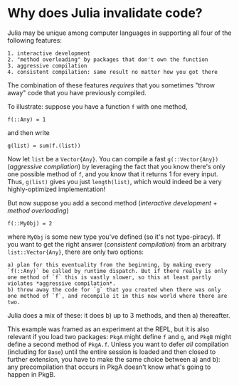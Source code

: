 # Why does Julia invalidate code?

Julia may be unique among computer languages in supporting all four of the following features:

    1. interactive development
    2. "method overloading" by packages that don't own the function
    3. aggressive compilation
    4. consistent compilation: same result no matter how you got there

The combination of these features *requires* that you sometimes "throw away" code that you have previously compiled.

To illustrate: suppose you have a function `f` with one method,

```
f(::Any) = 1
```

and then write

```
g(list) = sum(f.(list))
```

Now let `list` be a `Vector{Any}`. You can compile a fast `g(::Vector{Any})` (*aggressive compilation*) by leveraging the fact that you know there's only one possible method of `f`, and you know that it returns 1
for every input. Thus, `g(list)` gives you just `length(list)`, which would indeed be a very highly-optimized implementation!

But now suppose you add a second method (*interactive development* + *method overloading*)

```
f(::MyObj) = 2
```

where `MyObj` is some new type you've defined (so it's not type-piracy). If you want to get the right answer (*consistent compilation*) from an arbitrary `list::Vector{Any}`, there are only two options:

    a) plan for this eventuality from the beginning, by making every `f(::Any)` be called by runtime dispatch. But if there really is only one method of `f` this is vastly slower, so this at least partly violates *aggressive compilation*.
    b) throw away the code for `g` that you created when there was only one method of `f`, and recompile it in this new world where there are two.

Julia does a mix of these: it does b) up to 3 methods, and then a) thereafter.

This example was framed as an experiment at the REPL, but it is also relevant if you load two packages: `PkgA` might define `f` and `g`, and `PkgB` might define a second method of `PkgA.f`. Unless you want to defer *all* compilation (including for `Base`) until the entire session is loaded and then closed to further extension, you have to make the same choice between a) and b): any precompilation that occurs
in PkgA doesn't know what's going to happen in PkgB.
